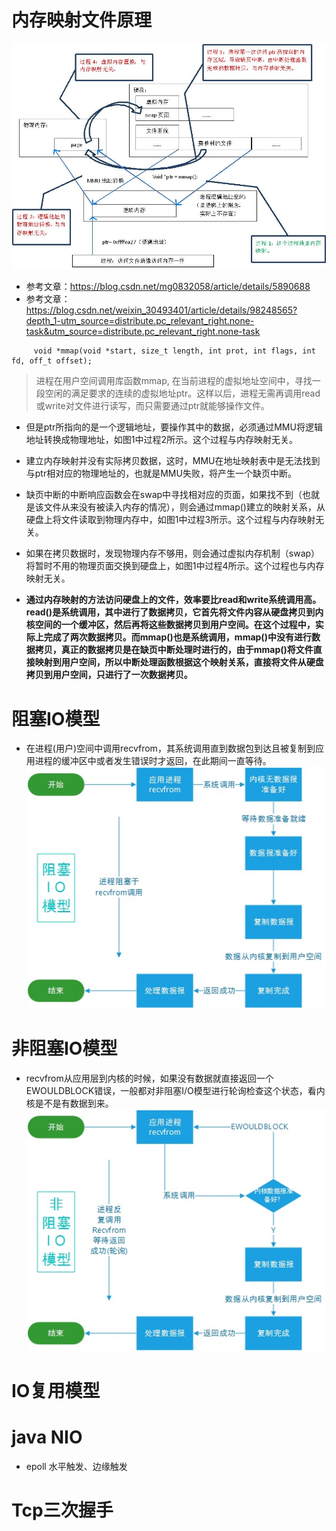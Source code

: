 # 内存映射文件原理
![内存映射原理](内存映射原理.gif)

- 参考文章：https://blog.csdn.net/mg0832058/article/details/5890688
- 参考文章：https://blog.csdn.net/weixin_30493401/article/details/98248565?depth_1-utm_source=distribute.pc_relevant_right.none-task&utm_source=distribute.pc_relevant_right.none-task


```
     void *mmap(void *start, size_t length, int prot, int flags, int fd, off_t offset);
```
> 进程在用户空间调用库函数mmap, 在当前进程的虚拟地址空间中，寻找一段空闲的满足要求的连续的虚拟地址ptr。这样以后，进程无需再调用read或write对文件进行读写，而只需要通过ptr就能够操作文件。
- 但是ptr所指向的是一个逻辑地址，要操作其中的数据，必须通过MMU将逻辑地址转换成物理地址，如图1中过程2所示。这个过程与内存映射无关。
- 建立内存映射并没有实际拷贝数据，这时，MMU在地址映射表中是无法找到与ptr相对应的物理地址的，也就是MMU失败，将产生一个缺页中断。
- 缺页中断的中断响应函数会在swap中寻找相对应的页面，如果找不到（也就是该文件从来没有被读入内存的情况），则会通过mmap()建立的映射关系，从硬盘上将文件读取到物理内存中，如图1中过程3所示。这个过程与内存映射无关。
- 如果在拷贝数据时，发现物理内存不够用，则会通过虚拟内存机制（swap）将暂时不用的物理页面交换到硬盘上，如图1中过程4所示。这个过程也与内存映射无关。

- __通过内存映射的方法访问硬盘上的文件，效率要比read和write系统调用高。read()是系统调用，其中进行了数据拷贝，它首先将文件内容从硬盘拷贝到内核空间的一个缓冲区，然后再将这些数据拷贝到用户空间。在这个过程中，实际上完成了两次数据拷贝。而mmap()也是系统调用，mmap()中没有进行数据拷贝，真正的数据拷贝是在缺页中断处理时进行的，由于mmap()将文件直接映射到用户空间，所以中断处理函数根据这个映射关系，直接将文件从硬盘拷贝到用户空间，只进行了一次数据拷贝。__


# 阻塞IO模型
- 在进程(用户)空间中调用recvfrom，其系统调用直到数据包到达且被复制到应用进程的缓冲区中或者发生错误时才返回，在此期间一直等待。
![阻塞io](阻塞io.jpg)


# 非阻塞IO模型
- recvfrom从应用层到内核的时候，如果没有数据就直接返回一个EWOULDBLOCK错误，一般都对非阻塞I/O模型进行轮询检查这个状态，看内核是不是有数据到来。
![非阻塞io](非阻塞io模型.jpg)

# IO复用模型



# java NIO



- epoll 水平触发、边缘触发


# Tcp三次握手

